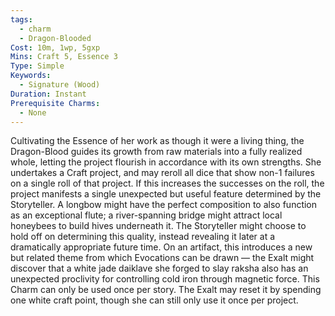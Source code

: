 ```yaml
---
tags:
  - charm
  - Dragon-Blooded
Cost: 10m, 1wp, 5gxp
Mins: Craft 5, Essence 3
Type: Simple
Keywords:
  - Signature (Wood)
Duration: Instant
Prerequisite Charms:
  - None
---
```

Cultivating the Essence of her work as though it were a living thing, the Dragon-Blood guides its growth from raw materials into a fully realized whole, letting the project flourish in accordance with its own strengths. She undertakes a Craft project, and may reroll all dice that show non-1 failures on a single roll of that project. If this increases the successes on the roll, the project manifests a single unexpected but useful feature determined by the Storyteller. A longbow might have the perfect composition to also function as an exceptional flute; a river-spanning bridge might attract local honeybees to build hives underneath it. The Storyteller might choose to hold off on determining this quality, instead revealing it later at a dramatically appropriate future time. On an artifact, this introduces a new but related theme from which Evocations can be drawn — the Exalt might discover that a white jade daiklave she forged to slay raksha also has an unexpected proclivity for controlling cold iron through magnetic force. This Charm can only be used once per story. The Exalt may reset it by spending one white craft point, though she can still only use it once per project.